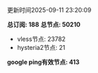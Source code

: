 更新时间2025-09-11 23:20:09

**总订阅: 188**
**总节点: 50210**
- vless节点: 23782
- hysteria2节点: 21

**google ping有效节点: 413**
